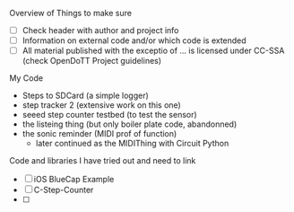 Overview of Things to make sure

- [ ] Check header with author and project info
- [ ] Information on external code and/or which code is extended
- [ ] All material published with the exceptio of … is licensed under CC-SSA (check OpenDoTT Project guidelines)

My Code

- Steps to SDCard (a simple logger)
- step tracker 2 (extensive work on this one)
- seeed step counter testbed (to test the sensor)
- the listeing thing (but only boiler plate code, abandonned)
- the sonic reminder (MIDI prof of function)
  - later continued as the MIDIThing with Circuit Python


Code and libraries I have tried out and need to link

- [ ] iOS BlueCap Example
- [ ] C-Step-Counter
- [ ] 